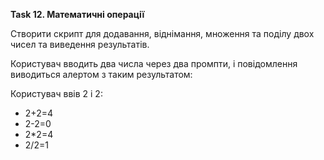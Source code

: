 **Task 12. Математичні операції**

Створити скрипт для додавання, віднімання, множення та поділу двох чисел та виведення результатів.

Користувач вводить два числа через два промпти, і повідомлення виводиться алертом з таким результатом:

Користувач ввів 2 і 2:

* 2+2=4
* 2-2=0
* 2*2=4
* 2/2=1